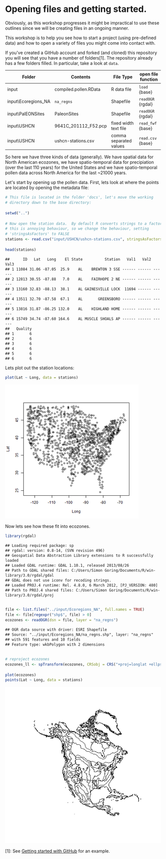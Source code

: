 Opening files and getting started.
========================================================

Obviously, as this workshop progresses it might be impractical to use these outlines since we will be creating files in an ongoing manner.

This workshop is to help you see how to start a project (using pre-defined data) and how to open a variety of files you might come into contact with.

If you've created a GitHub account and forked (and cloned) this repository you will see that you have a number of folders[1].  The repository already has a few folders filled.  In particular, take a look at `data`.  

Folder | Contents | File Type | open file function
---------- | -------- | ----- | -----------
input  | compiled.pollen.RData | R data file | `load` {base}
input\Ecoregions_NA | `na_regns` | Shapefile | `readOGR` {rgdal}
input\PalEONSites | PaleonSites | Shapefile  | `readOGR` {rgdal}
input\USHCN | 9641C_201112_F52.pcp | fixed width text file | `read_fwf` {base}
input\USHCN | ushcn-stations.csv   | comma separated values | `read.csv` {base}

So here we have three kinds of data (generally).  We have spatial data for North American ecozones, we have spatio-temporal data for precipiation (over the last 110 years) for the United States and we have spatio-temporal pollen data across North America for the last ~21000 years.

Let's start by opening up the pollen data.  First, lets look at where the points are located by opening the metadata file:


```r
# This file is located in the folder 'docs', let's move the working
# directory down to the base directory:

setwd("..")

# Now open the station data.  By default R converts strings to a factor, but
# this is annoying behaviour, so we change the behaviour, setting
# 'stringsAsFactors' to FALSE
stations <- read.csv("input/USHCN/ushcn-stations.csv", stringsAsFactors = FALSE)

head(stations)
```

```
##      ID   Lat   Long    El State          Station   Val1   Val2   Val3
## 1 11084 31.06 -87.05  25.9    AL    BREWTON 3 SSE ------ ------ ------
## 2 12813 30.55 -87.88   7.0    AL    FAIRHOPE 2 NE ------ ------ ------
## 3 13160 32.83 -88.13  38.1    AL GAINESVILLE LOCK  11694 ------ ------
## 4 13511 32.70 -87.58  67.1    AL       GREENSBORO ------ ------ ------
## 5 13816 31.87 -86.25 132.0    AL    HIGHLAND HOME ------ ------ ------
## 6 15749 34.74 -87.60 164.6    AL MUSCLE SHOALS AP ------ ------ ------
##   Quality
## 1       6
## 2       6
## 3       6
## 4       6
## 5       6
## 6       6
```


Lets plot out the station locations:


```r
plot(Lat ~ Long, data = stations)
```

![plot of chunk unnamed-chunk-1](figure/unnamed-chunk-1.png) 


Now lets see how these fit into ecozones.

```r
library(rgdal)
```

```
## Loading required package: sp
## rgdal: version: 0.8-14, (SVN revision 496)
## Geospatial Data Abstraction Library extensions to R successfully loaded
## Loaded GDAL runtime: GDAL 1.10.1, released 2013/08/26
## Path to GDAL shared files: C:/Users/Simon Goring/Documents/R/win-library/3.0/rgdal/gdal
## GDAL does not use iconv for recoding strings.
## Loaded PROJ.4 runtime: Rel. 4.8.0, 6 March 2012, [PJ_VERSION: 480]
## Path to PROJ.4 shared files: C:/Users/Simon Goring/Documents/R/win-library/3.0/rgdal/proj
```

```r

file <- list.files("../input/Ecoregions_NA", full.names = TRUE)
file <- file[regexpr("shp$", file) > 0]
ecozones <- readOGR(dsn = file, layer = "na_regns")
```

```
## OGR data source with driver: ESRI Shapefile 
## Source: "../input/Ecoregions_NA/na_regns.shp", layer: "na_regns"
## with 591 features and 10 fields
## Feature type: wkbPolygon with 2 dimensions
```

```r

# reproject ecozones
ecozones_ll <- spTransform(ecozones, CRSobj = CRS("+proj=longlat +ellps=WGS84"))

plot(ecozones)
points(Lat ~ Long, data = stations)
```

![plot of chunk unnamed-chunk-2](figure/unnamed-chunk-2.png) 


[1]: See [Getting started with GitHub](http://downwithtime.wordpress.com/2013/09/13/writing-and-collaborating-on-github-a-primer-for-paleoecologists/) for an example.
